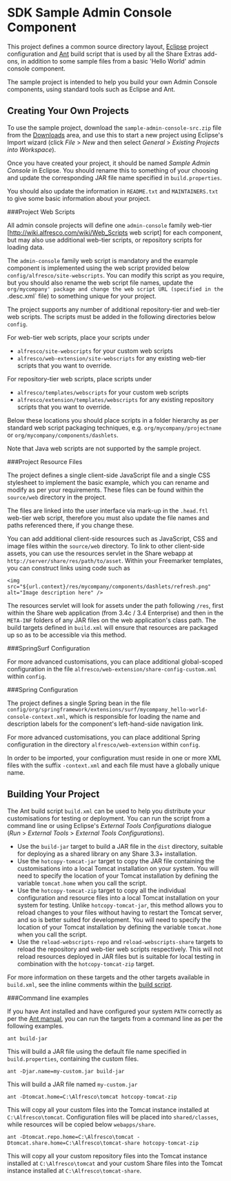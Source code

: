 SDK Sample Admin Console Component
==================================

This project defines a common source directory layout, [Eclipse](http://www.eclipse.org/) project configuration and [Ant](http://ant.apache.org/) build script that is used by all the Share Extras add-ons, in addition to some sample files from a basic 'Hello World' admin console component.

The sample project is intended to help you build your own Admin Console components, using standard tools such as Eclipse and Ant.

Creating Your Own Projects
--------------------------

To use the sample project, download the `sample-admin-console-src.zip` file from the [Downloads](http://code.google.com/p/share-extras/downloads/list) area, and use this to start a new project using Eclipse's Import wizard (click _File_ > _New_ and then select _General_ > _Existing Projects into Workspace_).

Once you have created your project, it should be named _Sample Admin Console_ in Eclipse. You should rename this to something of your choosing and update the corresponding JAR file name specified in `build.properties`.

You should also update the information in `README.txt` and `MAINTAINERS.txt` to give some basic information about your project.

###Project Web Scripts

All admin console projects will define one `admin-console` family web-tier [http://wiki.alfresco.com/wiki/Web_Scripts web script] for each component, but may also use additional web-tier scripts, or repository scripts for loading data.

The `admin-console` family web script is mandatory and the example component is implemented using the web script provided below `config/alfresco/site-webscripts`. You can modify this script as you require, but you should also rename the web script file names, update the `org/mycompany' package and change the web script URL (specified in the `.desc.xml` file) to something unique for your project.

The project supports any number of additional repository-tier and web-tier web scripts. The scripts must be added in the following directories below `config`.

For web-tier web scripts, place your scripts under

  * `alfresco/site-webscripts` for your custom web scripts
  * `alfresco/web-extension/site-webscripts` for any existing web-tier scripts that you want to override.

For repository-tier web scripts, place scripts under

  * `alfresco/templates/webscripts` for your custom web scripts
  * `alfresco/extension/templates/webscripts` for any existing repository scripts that you want to override.

Below these locations you should place scripts in a folder hierarchy as per standard web script packaging techniques, e.g. `org/mycompany/projectname` or `org/mycompany/components/dashlets`.

Note that Java web scripts are not supported by the sample project.

###Project Resource Files

The project defines a single client-side JavaScript file and a single CSS stylesheet to implement the basic example, which you can rename and modify as per your requirements. These files can be found within the `source/web` directory in the project.

The files are linked into the user interface via mark-up in the `.head.ftl` web-tier web script, therefore you must also update the file names and paths referenced there, if you change these.

You can add additional client-side resources such as JavaScript, CSS and image files within the `source/web` directory. To link to other client-side assets, you can use the resources servlet in the Share webapp at `http://server/share/res/path/to/asset`. Within your Freemarker templates, you can construct links using code such as

    <img src="${url.context}/res/mycompany/components/dashlets/refresh.png" alt="Image description here" />

The resources servlet will look for assets under the path following `/res`, first within the Share web application (from 3.4c / 3.4 Enterprise) and then in the `META-INF` folders of any JAR files on the web application's class path. The build targets defined in `build.xml` will ensure that resources are packaged up so as to be accessible via this method.

###SpringSurf Configuration

For more advanced customisations, you can place additional global-scoped configuration in the file `alfresco/web-extension/share-config-custom.xml` within `config`.

###Spring Configuration

The project defines a single Spring bean in the file `config/org/springframework/extensions/surf/mycompany_hello-world-console-context.xml`, which is responsible for loading the name and description labels for the component's left-hand-side navigation link.

For more advanced customisations, you can place additional Spring configuration in the directory `alfresco/web-extension` within `config`.

In order to be imported, your configuration must reside in one or more XML files with the suffix `-context.xml` and each file must have a globally unique name.

Building Your Project
---------------------

The Ant build script `build.xml` can be used to help you distribute your customisations for testing or deployment. You can run the script from a command line or using Eclipse's _External Tools Configurations_ dialogue (_Run_ > _External Tools_ > _External Tools Configurations_).

  * Use the `build-jar` target to build a JAR file in the `dist` directory, suitable for deploying as a shared library on any Share 3.3+ installation.
  * Use the `hotcopy-tomcat-jar` target to copy the JAR file containing the customisations into a local Tomcat installation on your system. You will need to specify the location of your Tomcat installation by defining the variable `tomcat.home` when you call the script.
  * Use the `hotcopy-tomcat-zip` target to copy all the individual configuration and resource files into a local Tomcat installation on your system for testing. Unlike `hotcopy-tomcat-jar`, this method allows you to reload changes to your files without having to restart the Tomcat server, and so is better suited for development. You will need to specify the location of your Tomcat installation by defining the variable `tomcat.home` when you call the script.
  * Use the `reload-webscripts-repo` and `reload-webscripts-share` targets to reload the repository and web-tier web scripts respectively. This will not reload resources deployed in JAR files but is suitable for local testing in combination with the `hotcopy-tomcat-zip` target.

For more information on these targets and the other targets available in `build.xml`, see the inline comments within the [build script](build.xml).

###Command line examples

If you have Ant installed and have configured your system `PATH` correctly as per the [Ant manual](http://ant.apache.org/manual/), you can run the targets from a command line as per the following examples.

    ant build-jar

This will build a JAR file using the default file name specified in `build.properties`, containing the custom files.

    ant -Djar.name=my-custom.jar build-jar

This will build a JAR file named `my-custom.jar`

    ant -Dtomcat.home=C:\Alfresco\tomcat hotcopy-tomcat-zip

This will copy all your custom files into the Tomcat instance installed at `C:\Alfresco\tomcat`. Configuration files will be placed into `shared/classes`, while resources will be copied below `webapps/share`.

    ant -Dtomcat.repo.home=C:\Alfresco\tomcat -Dtomcat.share.home=C:\Alfresco\tomcat-share hotcopy-tomcat-zip

This will copy all your custom repository files into the Tomcat instance installed at `C:\Alfresco\tomcat` and your custom Share files into the Tomcat instance installed at `C:\Alfresco\tomcat-share`.